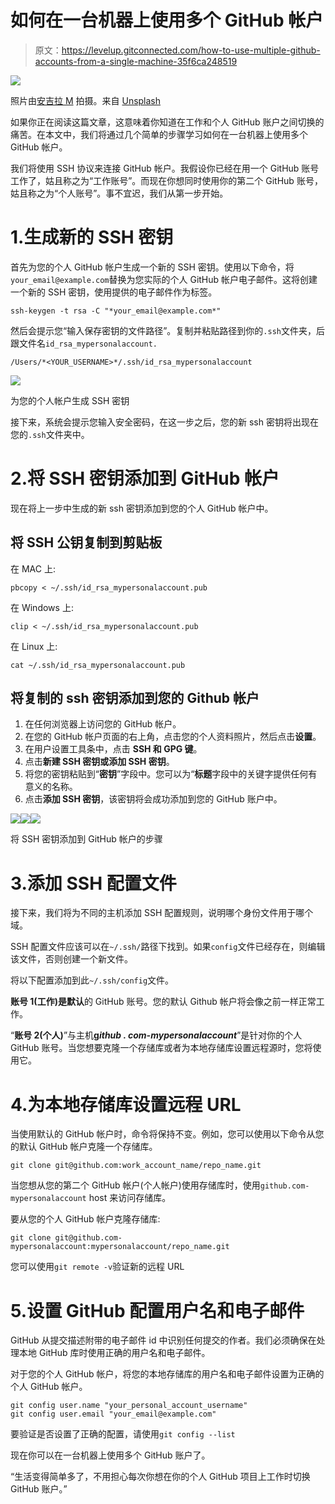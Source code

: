 # 如何在一台机器上使用多个 GitHub 帐户

> 原文：<https://levelup.gitconnected.com/how-to-use-multiple-github-accounts-from-a-single-machine-35f6ca248519>

![](img/aa1b8fa28552b9d97bdda0cd672b2019.png)

照片由[安吉拉 M](https://unsplash.com/@mangelinka) 拍摄。来自 [Unsplash](https://unsplash.com/photos/OVGrZBZIhzo)

如果你正在阅读这篇文章，这意味着你知道在工作和个人 GitHub 账户之间切换的痛苦。在本文中，我们将通过几个简单的步骤学习如何在一台机器上使用多个 GitHub 帐户。

我们将使用 SSH 协议来连接 GitHub 帐户。我假设你已经在用一个 GitHub 账号工作了，姑且称之为“工作账号”。而现在你想同时使用你的第二个 GitHub 账号，姑且称之为“个人账号”。事不宜迟，我们从第一步开始。

# 1.生成新的 SSH 密钥

首先为您的个人 GitHub 帐户生成一个新的 SSH 密钥。使用以下命令，将`your_email@example.com`替换为您实际的个人 GitHub 帐户电子邮件。这将创建一个新的 SSH 密钥，使用提供的电子邮件作为标签。

```
ssh-keygen -t rsa -C "*your_email@example.com*"
```

然后会提示您“输入保存密钥的文件路径”。复制并粘贴路径到你的`.ssh`文件夹，后跟文件名`id_rsa_mypersonalaccount.`

```
/Users/*<YOUR_USERNAME>*/.ssh/id_rsa_mypersonalaccount
```

![](img/e14372fc8c9c87c1482bf8a27dd9b50d.png)

为您的个人帐户生成 SSH 密钥

接下来，系统会提示您输入安全密码，在这一步之后，您的新 ssh 密钥将出现在您的`.ssh`文件夹中。

# 2.将 SSH 密钥添加到 GitHub 帐户

现在将上一步中生成的新 ssh 密钥添加到您的个人 GitHub 帐户中。

## 将 SSH 公钥复制到剪贴板

在 MAC 上:

```
pbcopy < ~/.ssh/id_rsa_mypersonalaccount.pub
```

在 Windows 上:

```
clip < ~/.ssh/id_rsa_mypersonalaccount.pub
```

在 Linux 上:

```
cat ~/.ssh/id_rsa_mypersonalaccount.pub
```

## 将复制的 ssh 密钥添加到您的 Github 帐户

1.  在任何浏览器上访问您的 GitHub 帐户。
2.  在您的 GitHub 帐户页面的右上角，点击您的个人资料照片，然后点击**设置**。
3.  在用户设置工具条中，点击 **SSH 和 GPG 键**。
4.  点击**新建 SSH 密钥或添加 SSH 密钥**。
5.  将您的密钥粘贴到“**密钥**”字段中。您可以为“**标题**字段中的关键字提供任何有意义的名称。
6.  点击**添加 SSH 密钥**，该密钥将会成功添加到您的 GitHub 账户中。

![](img/12d4007a7259f675f4a0c492b3817100.png)![](img/6bdb4b3c4a7601ca6a1743f8e2287572.png)![](img/b41993c20b950967d2cedf4eb71d4f1e.png)

将 SSH 密钥添加到 GitHub 帐户的步骤

# 3.添加 SSH 配置文件

接下来，我们将为不同的主机添加 SSH 配置规则，说明哪个身份文件用于哪个域。

SSH 配置文件应该可以在`~/.ssh/`路径下找到。如果`config`文件已经存在，则编辑该文件，否则创建一个新文件。

将以下配置添加到此`~/.ssh/config`文件。

**账号 1(工作)**是**默认**的 GitHub 账号。您的默认 Github 帐户将会像之前一样正常工作。

“**账号 2(个人)**”与主机**g*ithub . com-mypersonalaccount***”是针对你的个人 GitHub 账号。当您想要克隆一个存储库或者为本地存储库设置远程源时，您将使用它。

# 4.为本地存储库设置远程 URL

当使用默认的 GitHub 帐户时，命令将保持不变。例如，您可以使用以下命令从您的默认 GitHub 帐户克隆一个存储库。

```
git clone git@github.com:work_account_name/repo_name.git
```

当您想从您的第二个 GitHub 帐户(个人帐户)使用存储库时，使用`github.com-mypersonalaccount` host 来访问存储库。

要从您的个人 GitHub 帐户克隆存储库:

```
git clone git@github.com-mypersonalaccount:mypersonalaccount/repo_name.git
```

您可以使用`git remote -v`验证新的远程 URL

# 5.设置 GitHub 配置用户名和电子邮件

GitHub 从提交描述附带的电子邮件 id 中识别任何提交的作者。我们必须确保在处理本地 GitHub 库时使用正确的用户名和电子邮件。

对于您的个人 GitHub 帐户，将您的本地存储库的用户名和电子邮件设置为正确的个人 GitHub 帐户。

```
git config user.name "your_personal_account_username"
git config user.email "your_email@example.com"
```

要验证是否设置了正确的配置，请使用`git config --list`

现在你可以在一台机器上使用多个 GitHub 账户了。

“生活变得简单多了，不用担心每次你想在你的个人 GitHub 项目上工作时切换 GitHub 账户。”
